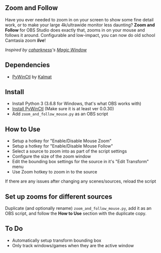 Zoom and Follow
---------------
Have you ever needed to zoom in on your screen to show some fine detail work, or to make your large 4k/ultrawide monitor less daunting? **Zoom and Follow** for OBS Studio does exactly that, zooms in on your mouse and follows it around. Configurable and low-impact, you can now do old school Camtasia zoom ***live***!

*Inspired by [caharkness](https://obsproject.com/forum/members/caharkness.153928/)'s [Magic Window](https://obsproject.com/forum/threads/magic-window.107614/)*


Dependencies
------------
- [PyWinCtl](https://github.com/Kalmat/PyWinCtl/) by [Kalmat](https://github.com/Kalmat)

Install
-------
- Install Python 3 (3.6.8 for Windows, that's what OBS works with)
- [Install PyWinCtl](https://github.com/Kalmat/PyWinCtl#install) (Make sure it is at least ver 0.0.30)
- Add `zoom_and_follow_mouse.py` as an OBS script

How to Use
----------
- Setup a hotkey for "Enable/Disable Mouse Zoom"
- Setup a hotkey for "Enable/Disable Mouse Follow"
- Select a source to zoom into as part of the script settings
- Configure the size of the zoom window
- Edit the bounding box settings for the source in it's "Edit Transform" menu
- Use Zoom hotkey to zoom in to the source

If there are any issues after changing any scenes/sources, reload the script

Set up zooms for different sources
---
Duplicate (and optionally rename) `zoom_and_follow_mouse.py`, add it as an OBS script, and follow the **How to Use** section with the duplicate copy.

To Do
-----
- Automatically setup transform bounding box
- Only track windows/games when they are the active window